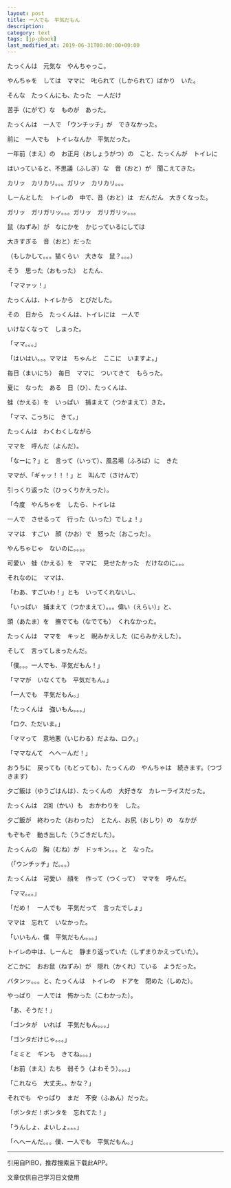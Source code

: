 ```yaml
---
layout: post
title: 一人でも　平気だもん
description: 
category: text
tags: [jp-pbook]
last_modified_at: 2019-06-31T00:00:00+00:00
---
```


たっくんは　元気な　やんちゃっこ。

やんちゃを　しては　ママに　𠮟られて（しかられて）ばかり　いた。

そんな　たっくんにも、たった　一人だけ

苦手（にがて）な　ものが　あった。

たっくんは　一人で　「ウンチッチ」が　できなかった。

前に　一人でも　トイレなんか　平気だった。

一年前（まえ）の　お正月（おしょうがつ）の　こと、たっくんが　トイレに

はいっていると、不思議（ふしぎ）な　音（おと）が　聞こえてきた。

カリッ　カリカリ。。。ガリッ　カリカリ。。。

しーんとした　トイレの　中で、音（おと）は　だんだん　大きくなった。

ガリッ　ガリガリッ。。。ガリッ　ガリガリッ。。。

鼠（ねずみ）が　なにかを　かじっているにしては

大きすぎる　音（おと）だった

（もしかして。。。猫くらい　大きな　鼠？。。。）

そう　思った（おもった）　とたん、

「ママァッ！」

たっくんは、トイレから　とびだした。

その　日から　たっくんは、トイレには　一人で

いけなくなって　しまった。

「ママ。。。」

「はいはい。。。ママは　ちゃんと　ここに　いますよ。」

毎日（まいにち）　毎日　ママに　ついてきて　もらった。

夏に　なった　ある　日（ひ）、たっくんは、

蛙（かえる）を　いっぱい　捕まえて（つかまえて）きた。

「ママ、こっちに　きて。」

たっくんは　わくわくしながら

ママを　呼んだ（よんだ）。

「なーに？」と　言って（いって）、風呂場（ふろば）に　きた

ママが、「ギャッ！！！」と　叫んで（さけんで）

引っくり返った（ひっくりかえった）。

「今度　やんちゃを　したら、トイレは

一人で　させるって　行った（いった）でしょ！」

ママは　すごい　顔（かお）で　怒った（おこった）。

やんちゃじゃ　ないのに。。。。

可愛い　蛙（かえる）を　ママに　見せたかった　だけなのに。。。

それなのに　ママは、

「わあ、すごいわ！」とも　いってくれないし、

「いっぱい　捕まえて（つかまえて）。。。偉い（えらい）」と、

頭（あたま）を　撫でても（なでても）　くれなかった。

たっくんは　ママを　キッと　睨みかえした（にらみかえした）。

そして　言ってしまったんだ。

「僕。。。一人でも、平気だもん！」

「ママが　いなくても　平気だもん。」

「一人でも　平気だもん。」

「たっくんは　強いもん。。。」

「ロク、ただいま。」

「ママって　意地悪（いじわる）だよね、ロク。」

「ママなんて　へへーんだ！」

おうちに　戻っても（もどっても）、たっくんの　やんちゃは　続きます。（つづきます）

夕ご飯は（ゆうごはんは）、たっくんの　大好きな　カレーライスだった。

たっくんは　2回（かい）も　おかわりを　した。

夕ご飯が　終わった（おわった）　とたん、お尻（おしり）の　なかが

もぞもぞ　動き出した（うごきだした）。

たっくんの　胸（むね）が　ドッキン。。。と　なった。

（「ウンチッチ」だ。。。）

たっくんは　可愛い　顔を　作って（つくって）　ママを　呼んだ。

「ママ。。。」

「だめ！　一人でも　平気だって　言ったでしょ」

ママは　忘れて　いなかった。

「いいもん、僕　平気だもん。。。」

トイレの中は、しーんと　静まり返っていた（しずまりかえっていた）。

どこかに　おお鼠（ねずみ）が　隠れ（かくれ）ている　ようだった。

バタンッ。。。と、たっくんは　トイレの　ドアを　閉めた（しめた）。

やっぱり　一人では　怖かった（こわかった）。

「あ、そうだ！」

「ゴンタが　いれば　平気だもん。。。」

「ゴンタだけじゃ。。。」

「ミミと　ギンも　きてね。。。」

「お前（まえ）たち　弱そう（よわそう）。。。」

「これなら　大丈夫。。かな？」

それでも　やっぱり　まだ　不安（ふあん）だった。

「ボンタだ！ボンタを　忘れてた！」

「うんしょ、よいしょ。。。」

「へへーんだ。。。僕、一人でも　平気だもん。」



<hr>

引用自PIBO，推荐搜索且下载此APP。

文章仅供自己学习日文使用

